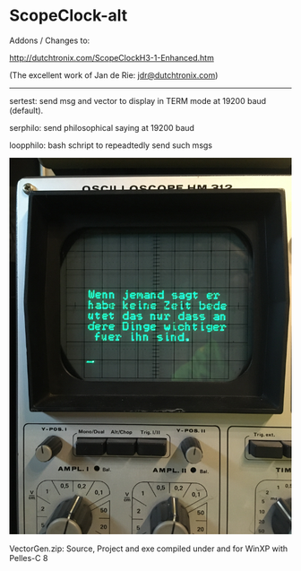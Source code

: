 # ScopeClock-alt

Addons / Changes to:

http://dutchtronix.com/ScopeClockH3-1-Enhanced.htm

(The excellent work of Jan de Rie: jdr@dutchtronix.com)

---

sertest: send msg and vector to display in TERM mode at 19200 baud (default).

serphilo: send philosophical saying at 19200 baud

loopphilo: bash schript to repeadtedly send such msgs

![serphilo](https://github.com/petersieg/ScopeClock-alt/blob/main/serphilo.jpeg)

VectorGen.zip: Source, Project and exe compiled under and for WinXP with Pelles-C 8
